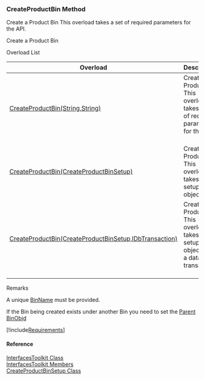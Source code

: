 ﻿### CreateProductBin Method

Create a Product Bin This overload takes a set of required parameters for the API.

Create a Product Bin

Overload List

| Overload | Description |
| --- | --- |
| [CreateProductBin(String,String)](FChoice.Toolkits.Clarify~FChoice.Toolkits.Clarify.Interfaces.InterfacesToolkit~CreateProductBin(String,String).md) | Create a Product Bin This overload takes a set of required parameters for the API.   |
| [CreateProductBin(CreateProductBinSetup)](FChoice.Toolkits.Clarify~FChoice.Toolkits.Clarify.Interfaces.InterfacesToolkit~CreateProductBin(CreateProductBinSetup).md) | Create a Product Bin This overload takes a setup object.   |
| [CreateProductBin(CreateProductBinSetup,IDbTransaction)](FChoice.Toolkits.Clarify~FChoice.Toolkits.Clarify.Interfaces.InterfacesToolkit~CreateProductBin(CreateProductBinSetup,IDbTransaction).md) | Create a Product Bin This overload takes a setup object and a database transaction.   |

Remarks

A unique [BinName](FChoice.Toolkits.Clarify~FChoice.Toolkits.Clarify.Interfaces.CreateProductBinSetup~BinName.md) must be provided.

If the Bin being created exists under another Bin you need to set the [Parent BinObjd](FChoice.Toolkits.Clarify~FChoice.Toolkits.Clarify.Interfaces.CreateProductBinSetup~ParentBinObjid.md) 

[!include[Requirements](../partials/requirements.md)]



#### Reference

[InterfacesToolkit Class](FChoice.Toolkits.Clarify~FChoice.Toolkits.Clarify.Interfaces.InterfacesToolkit.md)  
[InterfacesToolkit Members](FChoice.Toolkits.Clarify~FChoice.Toolkits.Clarify.Interfaces.InterfacesToolkit_members.md)  
[CreateProductBinSetup Class](FChoice.Toolkits.Clarify~FChoice.Toolkits.Clarify.Interfaces.CreateProductBinSetup.md)